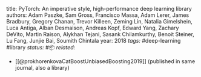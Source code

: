 title: PyTorch: An imperative style, high-performance deep learning library
authors: Adam Paszke, Sam Gross, Francisco Massa, Adam Lerer, James Bradbury, Gregory Chanan, Trevor Killeen, Zeming Lin, Natalia Gimelshein, Luca Antiga, Alban Desmaison, Andreas Kopf, Edward Yang, Zachary DeVito, Martin Raison, Alykhan Tejani, Sasank Chilamkurthy, Benoit Steiner, Lu Fang, Junjie Bai, Soumith Chintala
year: 2018
*tags:* #deep-learning #library
*status:* #📦 
*related:*
- [[@prokhorenkovaCatBoostUnbiasedBoosting2019]] (published in same journal, also a library)
